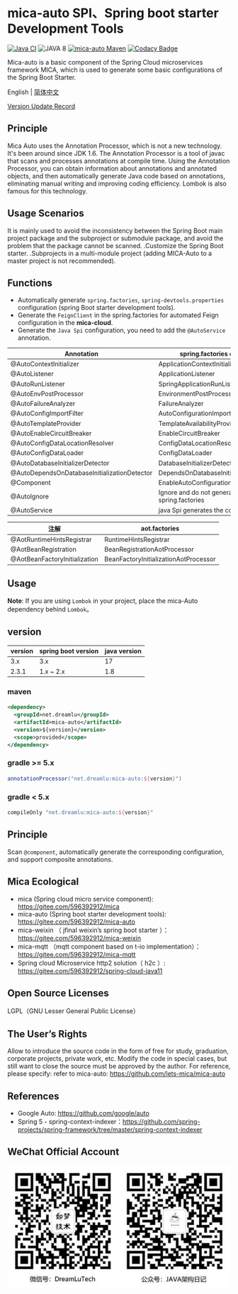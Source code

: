# mica-auto SPI、Spring boot starter Development Tools
[![Java CI](https://github.com/lets-mica/mica-auto/workflows/Java%20CI/badge.svg)](https://github.com/lets-mica/mica-auto/actions)
![JAVA 8](https://img.shields.io/badge/JDK-1.8+-brightgreen.svg)
[![mica-auto Maven](https://img.shields.io/maven-central/v/net.dreamlu/mica-auto.svg?style=flat-square)](https://mvnrepository.com/artifact/net.dreamlu/mica-auto)
[![Codacy Badge](https://app.codacy.com/project/badge/Grade/681f9f08bc3d4b799f843eb2ff8be287)](https://www.codacy.com/gh/lets-mica/mica-auto/dashboard?utm_source=github.com&amp;utm_medium=referral&amp;utm_content=lets-mica/mica-auto&amp;utm_campaign=Badge_Grade)

Mica-auto is a basic component of the Spring Cloud microservices framework MICA, which is used to generate some basic configurations of the Spring Boot Starter.

English | [简体中文](README.md)

[Version Update Record](CHANGELOG.md)

## Principle
Mica Auto uses the Annotation Processor, which is not a new technology. It's been around since JDK 1.6. The Annotation Processor is a tool of javac that scans and processes annotations at compile time. Using the Annotation Processor, you can obtain information about annotations and annotated objects, and then automatically generate Java code based on annotations, eliminating manual writing and improving coding efficiency. Lombok is also famous for this technology.

## Usage Scenarios
It is mainly used to avoid the inconsistency between the Spring Boot main project package and the subproject or submodule package, and avoid the problem that the package cannot be scanned.
.Customize the Spring Boot starter.
.Subprojects in a multi-module project (adding MICA-Auto to a master project is not recommended).

## Functions
- Automatically generate `spring.factories`, `spring-devtools.properties` configuration (spring Boot starter development tools).
- Generate the `FeignClient` in the spring.factories for automated Feign configuration in the **mica-cloud**. 
- Generate the `Java Spi` configuration, you need to add the `@AutoService` annotation.

| Annotation                      | spring.factories or Spi key     |
| ------------------------------- | ------------------------------- |
| @AutoContextInitializer         | ApplicationContextInitializer   |
| @AutoListener                   | ApplicationListener             |
| @AutoRunListener                | SpringApplicationRunListener    |
| @AutoEnvPostProcessor           | EnvironmentPostProcessor        |
| @AutoFailureAnalyzer            | FailureAnalyzer                 |
| @AutoConfigImportFilter         | AutoConfigurationImportFilter   |
| @AutoTemplateProvider           | TemplateAvailabilityProvider    |
| @AutoEnableCircuitBreaker       | EnableCircuitBreaker            |
| @AutoConfigDataLocationResolver | ConfigDataLocationResolver      |
| @AutoConfigDataLoader           | ConfigDataLoader                |
| @AutoDatabaseInitializerDetector | DatabaseInitializerDetector         |
| @AutoDependsOnDatabaseInitializationDetector | DependsOnDatabaseInitializationDetector         |
| @Component                      | EnableAutoConfiguration         |
| @AutoIgnore                     | Ignore and do not generate to spring.factories |
| @AutoService                    | java Spi generates the configuration |

| 注解                            | aot.factories                     |
| ------------------------------- | ------------------------------- |
| @AotRuntimeHintsRegistrar      | RuntimeHintsRegistrar                |
| @AotBeanRegistration           | BeanRegistrationAotProcessor                |
| @AotBeanFactoryInitialization  | BeanFactoryInitializationAotProcessor                |

## Usage
**Note**: If you are using `Lombok` in your project, place the mica-Auto dependency behind `Lombok`。

## version
| version   | spring boot version | java version |
|-------|----------------|--------------|
| 3.x   | 3.x            | 17           |
| 2.3.1 | 1.x ~ 2.x      | 1.8          |


### maven
```xml
<dependency>
  <groupId>net.dreamlu</groupId>
  <artifactId>mica-auto</artifactId>
  <version>${version}</version>
  <scope>provided</scope>
</dependency>
```

### gradle >= 5.x
```gradle
annotationProcessor("net.dreamlu:mica-auto:${version}")
```

### gradle < 5.x
```gradle
compileOnly "net.dreamlu:mica-auto:${version}"
```

## Principle
Scan `@component`, automatically generate the corresponding configuration, and support composite annotations.

## Mica Ecological

- mica (Spring cloud micro service component): https://gitee.com/596392912/mica
- mica-auto (Spring boot starter development tools): https://gitee.com/596392912/mica-auto
- mica-weixin （ jfinal weixin’s spring boot starter ）：https://gitee.com/596392912/mica-weixin
- mica-mqtt （mqtt component based on t-io implementation）：https://gitee.com/596392912/mica-mqtt
- Spring cloud Microservice  http2 solution（ h2c ）: https://gitee.com/596392912/spring-cloud-java11

## Open Source Licenses

LGPL（GNU Lesser General Public License）

## The User’s Rights

Allow to introduce the source code in the form of free for study, graduation, corporate projects, private work, etc.
Modify the code in special cases, but still want to close the source must be approved by the author.
For reference, please specify: refer to mica-auto: https://github.com/lets-mica/mica-auto

## References

- Google Auto: https://github.com/google/auto
- Spring 5 - spring-context-indexer：https://github.com/spring-projects/spring-framework/tree/master/spring-context-indexer

## WeChat Official Account

![dreamlu](docs/dreamlu-weixin.jpg)